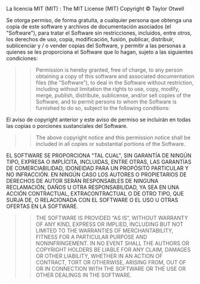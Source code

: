 La licencia MIT (MIT) : The MIT License (MIT)
Copyright © Taylor Otwell

Se otorga permiso, de forma gratuita, a cualquier persona que obtenga una copia de este software y archivos de documentación asociados (el "Software"), para tratar el Software sin restricciones, incluidos, entre otros, los derechos de uso, copia, modificación, fusión, publicar, distribuir, sublicenciar y / o vender copias del Software, y permitir a las personas a quienes se les proporciona el Software que lo hagan, sujeto a las siguientes condiciones:
> > Permission is hereby granted, free of charge, to any person obtaining a copy of this software and associated documentation files (the “Software”), to deal in the Software without restriction, including without limitation the rights to use, copy, modify, merge, publish, distribute, sublicense, and/or sell copies of the Software, and to permit persons to whom the Software is furnished to do so, subject to the following conditions:

El aviso de copyright anterior y este aviso de permiso se incluirán en todas las copias o porciones sustanciales del Software.
> > The above copyright notice and this permission notice shall be included in all copies or substantial portions of the Software.

EL SOFTWARE SE PROPORCIONA "TAL CUAL", SIN GARANTÍA DE NINGÚN TIPO, EXPRESA O IMPLÍCITA, INCLUIDAS, ENTRE OTRAS, LAS GARANTÍAS DE COMERCIABILIDAD, IDONEIDAD PARA UN PROPÓSITO PARTICULAR Y NO INFRACCIÓN. EN NINGÚN CASO LOS AUTORES O PROPIETARIOS DE DERECHOS DE AUTOR SERÁN RESPONSABLES DE NINGUNA RECLAMACIÓN, DAÑOS U OTRA RESPONSABILIDAD, YA SEA EN UNA ACCIÓN CONTRACTUAL, EXTRACONTRACTUAL O DE OTRO TIPO, QUE SURJA DE, O RELACIONADA CON EL SOFTWARE O EL USO U OTRAS OFERTAS EN LA SOFTWARE.
> > THE SOFTWARE IS PROVIDED “AS IS”, WITHOUT WARRANTY OF ANY KIND, EXPRESS OR IMPLIED, INCLUDING BUT NOT LIMITED TO THE WARRANTIES OF MERCHANTABILITY, FITNESS FOR A PARTICULAR PURPOSE AND NONINFRINGEMENT. IN NO EVENT SHALL THE AUTHORS OR COPYRIGHT HOLDERS BE LIABLE FOR ANY CLAIM, DAMAGES OR OTHER LIABILITY, WHETHER IN AN ACTION OF CONTRACT, TORT OR OTHERWISE, ARISING FROM, OUT OF OR IN CONNECTION WITH THE SOFTWARE OR THE USE OR OTHER DEALINGS IN THE SOFTWARE.